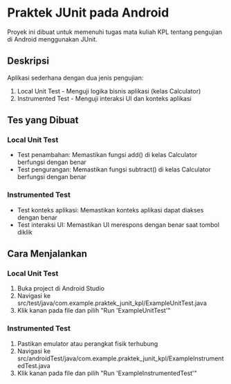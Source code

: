 # Praktek JUnit pada Android

Proyek ini dibuat untuk memenuhi tugas mata kuliah KPL tentang pengujian di Android menggunakan JUnit.

## Deskripsi
Aplikasi sederhana dengan dua jenis pengujian:
1. Local Unit Test - Menguji logika bisnis aplikasi (kelas Calculator)
2. Instrumented Test - Menguji interaksi UI dan konteks aplikasi

## Tes yang Dibuat
### Local Unit Test
- Test penambahan: Memastikan fungsi add() di kelas Calculator berfungsi dengan benar
- Test pengurangan: Memastikan fungsi subtract() di kelas Calculator berfungsi dengan benar

### Instrumented Test
- Test konteks aplikasi: Memastikan konteks aplikasi dapat diakses dengan benar
- Test interaksi UI: Memastikan UI merespons dengan benar saat tombol diklik

## Cara Menjalankan
### Local Unit Test
1. Buka project di Android Studio
2. Navigasi ke src/test/java/com.example.praktek_junit_kpl/ExampleUnitTest.java
3. Klik kanan pada file dan pilih "Run 'ExampleUnitTest'"

### Instrumented Test
1. Pastikan emulator atau perangkat fisik terhubung
2. Navigasi ke src/androidTest/java/com.example.praktek_junit_kpl/ExampleInstrumentedTest.java
3. Klik kanan pada file dan pilih "Run 'ExampleInstrumentedTest'"